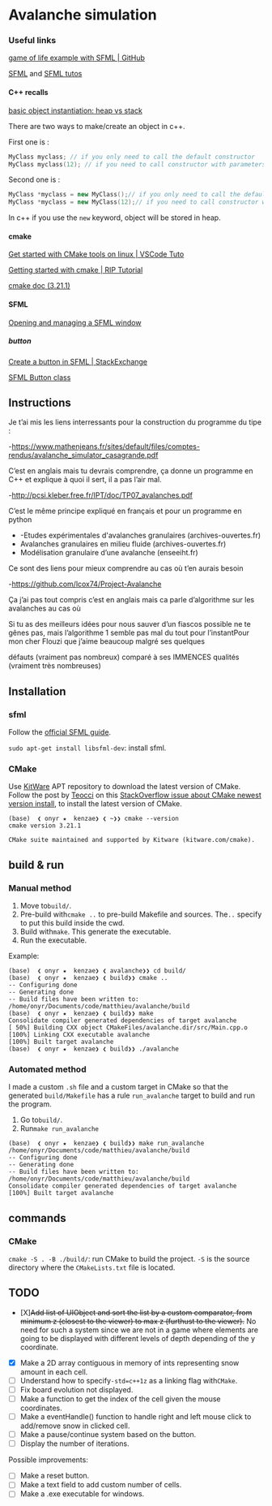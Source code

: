 # Avalanche simulation

### Useful links

[game of life example with SFML | GitHub](https://github.com/brainstew927/game-of-life/blob/master/src/gameLogic.cpp)

[SFML](https://www.sfml-dev.org/index.php) and [SFML tutos](https://www.sfml-dev.org/tutorials/2.5/)

#### C++ recalls

[basic object instantiation: heap vs stack](https://stackoverflow.com/questions/677632/different-methods-for-instantiating-an-object-in-c)

There are two ways to make/create an object in c++.

First one is :

```cpp
MyClass myclass; // if you only need to call the default constructor  
MyClass myclass(12); // if you need to call constructor with parameters*
```

Second one is :

```cpp
MyClass *myclass = new MyClass();// if you only need to call the default constructor
MyClass *myclass = new MyClass(12);// if you need to call constructor with parameters
```

In c++ if you use the `new` keyword, object will be stored in heap.

#### cmake

[Get started with CMake tools on linux | VSCode Tuto](https://code.visualstudio.com/docs/cpp/CMake-linux)

[Getting started with cmake | RIP Tutorial](https://riptutorial.com/cmake)

[cmake doc (3.21.1)](https://cmake.org/cmake/help/latest/manual/cmake.1.html)

#### SFML

[Opening and managing a SFML window](https://www.sfml-dev.org/tutorials/2.5/window-window.php)

##### button

[Create a button in SFML | StackExchange](https://gamedev.stackexchange.com/questions/142308/how-to-create-a-button-in-sfml?newreg=7f438ea1e8194a20aa72034854efa888)

[SFML Button class](https://termspar.wordpress.com/2019/04/11/c-sfml-textbox-and-button-classes/)

## Instructions

Je t’ai mis les
liens interressants pour la construction du programme du tipe :

-https://www.mathenjeans.fr/sites/default/files/comptes-rendus/avalanche_simulator_casagrande.pdf

C’est en
anglais mais tu devrais comprendre, ça donne un programme en C++ et
explique à quoi il sert, il a pas l’air mal.

-http://pcsi.kleber.free.fr/IPT/doc/TP07_avalanches.pdf

C’est le même
principe expliqué  en français et pour un programme en python

* -Etudes
  expérimentales d'avalanches granulaires (archives-ouvertes.fr)
* Avalanches
  granulaires en milieu fluide (archives-ouvertes.fr)
* Modélisation
  granulaire d’une avalanche (enseeiht.fr)

Ce sont des
liens pour mieux comprendre au cas où t’en aurais besoin

-https://github.com/lcox74/Project-Avalanche

Ça j’ai pas
tout compris c’est en anglais mais ca  parle d’algorithme sur les
avalanches au cas où

Si tu as des
meilleurs idées pour nous sauver d’un fiascos possible ne te gênes
pas, mais l’algorithme 1 semble pas mal du tout pour l’instantPour mon cher Flouzi que j’aime beaucoup malgré ses quelques

défauts (vraiment pas nombreux) comparé à ses IMMENCES qualités
(vraiment très nombreuses)

## Installation

### sfml

Follow the [official SFML guide](https://www.sfml-dev.org/tutorials/2.5/start-linux.php).

`sudo apt-get install libsfml-dev`: install sfml.

### CMake

Use [KitWare](https://apt.kitware.com/) APT repository to download the latest version of CMake. Follow the post by [Teocci](https://askubuntu.com/users/454224/teocci) on this [StackOverflow issue about CMake newest version install](https://askubuntu.com/questions/355565/how-do-i-install-the-latest-version-of-cmake-from-the-command-line), to install the latest version of CMake.

```shell
(base)  ❮ onyr ★  kenzae❯ ❮ ~❯❯ cmake --version
cmake version 3.21.1

CMake suite maintained and supported by Kitware (kitware.com/cmake).
```

## build & run

### Manual method

1. Move to`build/`.
2. Pre-build with`cmake ..` to pre-build Makefile and sources. The`..` specify to put this build inside the cwd.
3. Build with`make`. This generate the executable.
4. Run the executable.

Example:

```shell
(base)  ❮ onyr ★  kenzae❯ ❮ avalanche❯❯ cd build/
(base)  ❮ onyr ★  kenzae❯ ❮ build❯❯ cmake ..
-- Configuring done
-- Generating done
-- Build files have been written to: /home/onyr/Documents/code/matthieu/avalanche/build
(base)  ❮ onyr ★  kenzae❯ ❮ build❯❯ make
Consolidate compiler generated dependencies of target avalanche
[ 50%] Building CXX object CMakeFiles/avalanche.dir/src/Main.cpp.o
[100%] Linking CXX executable avalanche
[100%] Built target avalanche
(base)  ❮ onyr ★  kenzae❯ ❮ build❯❯ ./avalanche 
```

### Automated method

I made a custom `.sh` file and a custom target in CMake so that the generated `build/Makefile` has a rule `run_avalanche` target to build and run the program.

1. Go to`build/`.
2. Run`make run_avalanche`

```shell
(base)  ❮ onyr ★  kenzae❯ ❮ build❯❯ make run_avalanche
/home/onyr/Documents/code/matthieu/avalanche/build
-- Configuring done
-- Generating done
-- Build files have been written to: /home/onyr/Documents/code/matthieu/avalanche/build
Consolidate compiler generated dependencies of target avalanche
[100%] Built target avalanche
```

## commands

### CMake

`cmake -S . -B ./build/`: run CMake to build the project. `-S` is the source directory where the `CMakeLists.txt` file is located.

## TODO

* [X]~~Add list of UIObject and sort the list by a custom comparator, from minimum z (closest to the viewer) to max z (furthust to the viewer).~~ No need for such a system since we are not in a game where elements are going to be displayed with different levels of depth depending of the y coordinate.
* [X] Make a 2D array contiguous in memory of ints representing snow amount in each cell.
* [ ] Understand how to specify`-std=c++1z` as a linking flag with`CMake`.
* [ ] Fix board evolution not displayed.
* [ ] Make a function to get the index of the cell given the mouse coordinates.
* [ ] Make a eventHandle() function to handle right and left mouse click to add/remove snow in clicked cell.
* [ ] Make a pause/continue system based on the button.
* [ ] Display the number of iterations.

Possible improvements:

* [ ] Make a reset button.
* [ ] Make a text field to add custom number of cells.
* [ ] Make a .exe executable for windows.
